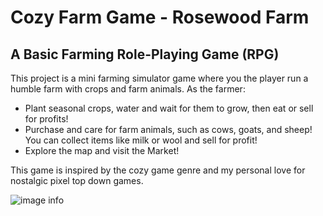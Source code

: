 
# Cozy Farm Game - Rosewood Farm

## A Basic Farming Role-Playing Game (RPG)
This project is a mini farming simulator game where you the player run a humble farm with crops and farm animals. As the farmer:

- Plant seasonal crops, water and wait for them to grow, then eat or sell for profits!
- Purchase and care for farm animals, such as cows, goats, and sheep! You can collect items like milk or wool and sell for profit!
- Explore the map and visit the Market!

This game is inspired by the cozy game genre and my personal love for nostalgic pixel top down games.

![image info](CozyFarmGame/data/RosewoodFarm.png)
